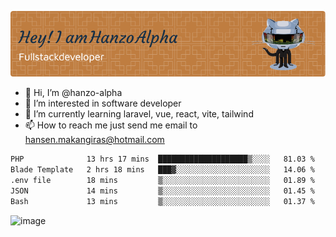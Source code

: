 ![Header](./github-header-image.png)

- 👋 Hi, I’m @hanzo-alpha
- 👀 I’m interested in software developer
- 🌱 I’m currently learning laravel, vue, react, vite, tailwind
- 📫 How to reach me just send me email to hansen.makangiras@hotmail.com 

<!---
hanzo-alpha/hanzo-alpha is a ✨ special ✨ repository because its `README.md` (this file) appears on your GitHub profile.
You can click the Preview link to take a look at your changes.
--->

<!--START_SECTION:waka-->

```txt
PHP              13 hrs 17 mins  ████████████████████▒░░░░   81.03 %
Blade Template   2 hrs 18 mins   ███▓░░░░░░░░░░░░░░░░░░░░░   14.06 %
.env file        18 mins         ▒░░░░░░░░░░░░░░░░░░░░░░░░   01.89 %
JSON             14 mins         ▒░░░░░░░░░░░░░░░░░░░░░░░░   01.45 %
Bash             13 mins         ▒░░░░░░░░░░░░░░░░░░░░░░░░   01.37 %
```

<!--END_SECTION:waka-->

![image](https://github.com/hanzo-alpha/hanzo-alpha/assets/111342797/c4bd2977-6123-4017-8652-6e166259b484)

